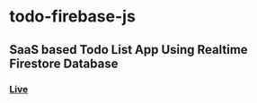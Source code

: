 # todo-firebase-js
## SaaS based Todo List App Using Realtime Firestore Database

### [Live](https://gracious-davinci-b40868.netlify.app/)
